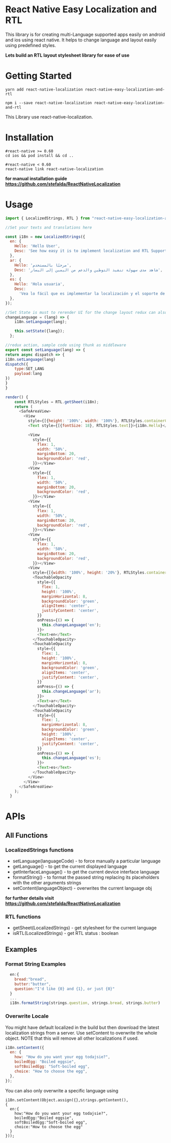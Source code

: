# React Native Easy Localization and RTL

This library is for creating multi-Language supported apps easily on android and ios using react native.
It helps to change language and layout easily using predefined styles.

**Lets build an RTL layout stylesheet library for ease of use**

# Getting Started

`yarn add react-native-localization react-native-easy-localization-and-rtl`

`npm i --save react-native-localization react-native-easy-localization-and-rtl`

This Library use react-native-localization.

# Installation

```
#react-native >= 0.60
cd ios && pod install && cd ..

#react-native < 0.60
react-native link react-native-localization
```

**for manual installation guide https://github.com/stefalda/ReactNativeLocalization**

# Usage

```js
import { LocalizedStrings, RTL } from "react-native-easy-localization-and-rtl";
```

```js
//Set your texts and translations here

const i18n = new LocalizedStrings({
  en: {
    Hello: 'Hello User',
    Desc: 'See how easy it is to implement localization and RTL Support',
  },
  ar: {
    Hello: 'مرحبًا بالمستخدم',
    Desc: 'شاهد مدى سهولة تنفيذ التوطين والدعم من اليمين إلى اليسار',
  },
  es: {
    Hello: 'Hola usuaria',
    Desc:
      'Vea lo fácil que es implementar la localización y el soporte de derecha a izquierda',
  },
});

//Set State is must to rerender UI for the change layout redux can also be used similarly
changeLanguage = (lang) => {
    i18n.setLanguage(lang);

    this.setState({lang});
  };

//redux action, sample code using thunk as middleware
export const setLanguage(lang) => {
return async dispatch => {
i18n.setLanguage(lang)
dispatch({
    type:SET_LANG
    payload:lang
})
}
}

render() {
    const RTLStyles = RTL.getSheet(i18n);
    return (
      <SafeAreaView>
        <View
          style={[{height: '100%', width: '100%'}, RTLStyles.containerColumn]}>
          <Text style={[{fontSize: 18}, RTLStyles.text]}>{i18n.Hello}</Text>

          <View
            style={{
              flex: 1,
              width: '50%',
              marginBottom: 20,
              backgroundColor: 'red',
            }}></View>
          <View
            style={{
              flex: 1,
              width: '50%',
              marginBottom: 20,
              backgroundColor: 'red',
            }}></View>
          <View
            style={{
              flex: 1,
              width: '50%',
              marginBottom: 20,
              backgroundColor: 'red',
            }}></View>
          <View
            style={{
              flex: 1,
              width: '50%',
              marginBottom: 20,
              backgroundColor: 'red',
            }}></View>
          <View
            style={[{width: '100%', height: '20%'}, RTLStyles.containerRow]}>
            <TouchableOpacity
              style={{
                flex: 1,
                height: '100%',
                marginHorizontal: 8,
                backgroundColor: 'green',
                alignItems: 'center',
                justifyContent: 'center',
              }}
              onPress={() => {
                this.changeLanguage('en');
              }}>
              <Text>en</Text>
            </TouchableOpacity>
            <TouchableOpacity
              style={{
                flex: 1,
                height: '100%',
                marginHorizontal: 8,
                backgroundColor: 'green',
                alignItems: 'center',
                justifyContent: 'center',
              }}
              onPress={() => {
                this.changeLanguage('ar');
              }}>
              <Text>ar</Text>
            </TouchableOpacity>
            <TouchableOpacity
              style={{
                flex: 1,
                marginHorizontal: 8,
                backgroundColor: 'green',
                height: '100%',
                alignItems: 'center',
                justifyContent: 'center',
              }}
              onPress={() => {
                this.changeLanguage('es');
              }}>
              <Text>es</Text>
            </TouchableOpacity>
          </View>
        </View>
      </SafeAreaView>
    );
  }

```

# APIs

## All Functions

### LocalizedStrings functions

- setLanguage(languageCode) - to force manually a particular language
- getLanguage() - to get the current displayed language
- getInterfaceLanguage() - to get the current device interface language
- formatString() - to format the passed string replacing its placeholders with the other arguments strings
- setContent(languageObject) - overwrites the current language obj

**for further details visit https://github.com/stefalda/ReactNativeLocalization**

### RTL functions

- getSheet(LocalizedStrings) - get stylesheet for the current language
- isRTL(LocalizedStrings) - get RTL status : boolean

## Examples

### Format String Examples

```js
  en:{
    bread:"bread",
    butter:"butter",
    question:"I'd like {0} and {1}, or just {0}"
  }
  ...
  i18n.formatString(strings.question, strings.bread, strings.butter)
```

### Overwrite Locale

You might have default localized in the build but then download the latest localization strings from a server. Use setContent to overwrite the whole object. NOTE that this will remove all other localizations if used.

```js
i18n.setContent({
  en: {
    how: "How do you want your egg todajsie?",
    boiledEgg: "Boiled eggsie",
    softBoiledEgg: "Soft-boiled egg",
    choice: "How to choose the egg",
  },
});
```

You can also only overwrite a specific language using

```
i18n.setContent(Object.assign({},strings.getContent(),
{
  en:{
    how:"How do you want your egg todajsie?",
    boiledEgg:"Boiled eggsie",
    softBoiledEgg:"Soft-boiled egg",
    choice:"How to choose the egg"
  }
}));
```
